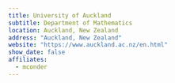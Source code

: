 ```yaml
---
title: University of Auckland
subtitle: Department of Mathematics
location: Auckland, New Zealand
address: "Auckland, New Zealand"
website: "https://www.auckland.ac.nz/en.html"
show_date: false
affiliates:
  - mconder
---
```

